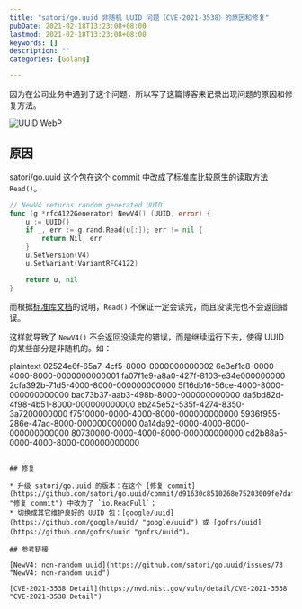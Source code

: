 ```yaml
---
title: "satori/go.uuid 非随机 UUID 问题（CVE-2021-3538）的原因和修复"
pubDate: 2021-02-18T13:23:08+08:00
lastmod: 2021-02-18T13:23:08+08:00
keywords: []
description: ""
categories: [Golang]

---
```


因为在公司业务中遇到了这个问题，所以写了这篇博客来记录出现问题的原因和修复方法。

<!--more-->

![UUID WebP](/images/cause-and-fix-for-satori-go.uuid-non-random-uuid-issue-(cve-2021-3538)/uuid-logo.webp "UUID WebP")

## 原因

satori/go.uuid 这个包在这个 [commit](https://github.com/satori/go.uuid/commit/0ef6afb2f6cdd6cdaeee3885a95099c63f18fc8c "commit") 中改成了标准库比较原生的读取方法 `Read()`。

```go
// NewV4 returns random generated UUID.
func (g *rfc4122Generator) NewV4() (UUID, error) {
	u := UUID{}
	if _, err := g.rand.Read(u[:]); err != nil {
		return Nil, err
	}
	u.SetVersion(V4)
	u.SetVariant(VariantRFC4122)

	return u, nil
}
```

而根据[标准库文档](https://pkg.go.dev/io#Reader "标准库文档")的说明，`Read()` 不保证一定会读完，而且没读完也不会返回错误。

这样就导致了 `NewV4()` 不会返回没读完的错误，而是继续运行下去，使得 UUID 的某些部分是非随机的。如：

plaintext
02524e6f-65a7-4cf5-8000-0000000000002
6e3ef1c8-0000-4000-8000-0000000000001
fa07f1e9-a8a0-427f-8103-e34e000000000
2cfa392b-71d5-4000-8000-000000000000
5f16db16-56ce-4000-8000-000000000000
bac73b37-aab3-498b-8000-000000000000
da5bd82d-4f98-4b51-8000-000000000000
eb245e52-535f-4274-8350-3a7200000000
f7510000-0000-4000-8000-000000000000
5936f955-286e-47ac-8000-000000000000
0a14da92-0000-4000-8000-000000000000
80730000-0000-4000-8000-000000000000
cd2b88a5-0000-4000-8000-000000000000
```

## 修复

* 升级 satori/go.uuid 的版本：在这个 [修复 commit](https://github.com/satori/go.uuid/commit/d91630c8510268e75203009fe7daf2b8e1d60c45 "修复 commit") 中改为了 `io.ReadFull`；
* 切换成其它维护良好的 UUID 包：[google/uuid](https://github.com/google/uuid/ "google/uuid") 或 [gofrs/uuid](https://github.com/gofrs/uuid "gofrs/uuid")。

## 参考链接

[NewV4: non-random uuid](https://github.com/satori/go.uuid/issues/73 "NewV4: non-random uuid")

[CVE-2021-3538 Detail](https://nvd.nist.gov/vuln/detail/CVE-2021-3538 "CVE-2021-3538 Detail")